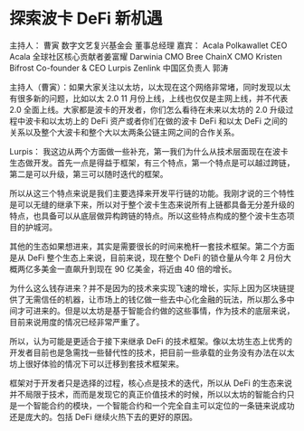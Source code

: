# 探索波卡 DeFi 新机遇

主持人：
曹寅 数字文艺复兴基金会 董事总经理
嘉宾：
Acala Polkawallet CEO Acala 全球社区核心贡献者姜富耀
Darwinia CMO Bree
ChainX CMO Kristen
Bifrost Co-founder & CEO Lurpis
Zenlink 中国区负责人 郭涛

主持人（曹寅）：如果大家关注以太坊，以太现在这个网络非常堵，同时发现以太有很多新的问题，比如以太 2.0 11 月份上线，上线也仅仅是主网上线，并不代表 2.0 全面上线。大家都是波卡的开发者，你们怎么看待在未来以太坊的 2.0 升级过程中波卡和以太坊上的 DeFi 资产或者你们在做的波卡 DeFi 和以太 DeFi 之间的关系以及整个大波卡和整个大以太两条公链主网之间的合作关系。

Lurpis：
我这边从两个方面做一些补充，第一我们为什么从技术层面现在在波卡生态做开发。首先一点是得益于框架，有三个特点，第一个特点是可以越过跨链，第二是可以升级，第三可以随时迭代的框架。

所以从这三个特点来说是我们主要选择来开发平行链的功能。我刚才说的三个特性是可以无缝的继承下来，所以对于整个波卡生态来说所有上链都具备无分差升级的特点，也具备可以从底层做异构跨链的特点。所以这些特点构成的整个波卡生态项目的护城河。

其他的生态如果想进来，其实是需要很长的时间来桅杆一套技术框架。第二个方面是从 DeFi 整个生态上来说，目前来说，现在整个 DeFi 的锁仓量从今年 2 月份大概两亿多美金一直飙升到现在 90 亿美金，将近由 40 倍的增长。

为什么这么钱存进来？并不是因为的技术来实现飞速的增长，实际上因为区块链提供了无需信任的机器，让市场上的钱亿做一些去中心化金融的玩法，所以那么多中间才可进来的。但是以太坊是基于智能合约做的这些事情，作为技术的底层来说，目前来说用度的情况已经非常严重了。

所以，认为可能是更适合于接下来继承 DeFi 的技术框架。像以太坊生态上优秀的开发者目前也是急需找一些替代性的技术，把目前一些承载的业务没有办法在以太坊上很好体验的情况下可以迁移到套技术框架来。

框架对于开发者只是选择的过程，核心点是技术的迭代，所以从 DeFi 的生态来说并不局限于技术，而而是发现它的真正价值技术的时候，所以以太坊的智能合约只是一个智能合约的模块，一个智能合约和一个完全自主可以定位的一条链来说成功还是庞大的。包括 DeFi 继续火热下去的更好的原因。

